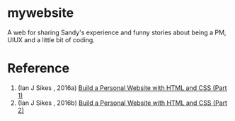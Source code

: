 # mywebsite
A web for sharing Sandy's experience and funny stories about being a PM, UIUX and a little bit of coding.

# Reference
1. (Ian J Sikes
, 2016a) [Build a Personal Website with HTML and CSS (Part 1)](https://medium.com/@ianjsikes/build-a-personal-website-with-html-and-css-part-1-3013fb5dacd4)
2. (Ian J Sikes
, 2016b) [Build a Personal Website with HTML and CSS (Part 2)](https://medium.com/@ianjsikes/build-a-personal-website-with-html-and-css-part-2-a12ca00f5c1b)


